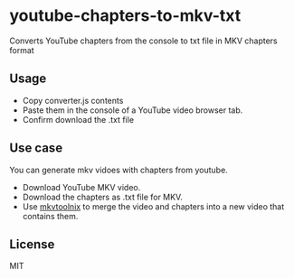 # youtube-chapters-to-mkv-txt
Converts YouTube chapters from the console to txt file in MKV chapters format

## Usage

- Copy converter.js contents
- Paste them in the console of a YouTube video browser tab.
- Confirm download the .txt file

## Use case

You can generate mkv vidoes with chapters from youtube.
- Download YouTube MKV video.
- Download the chapters as .txt file for MKV.
- Use [mkvtoolnix](https://mkvtoolnix.download/) to merge the video and chapters into a new video that contains them.

## License

MIT
